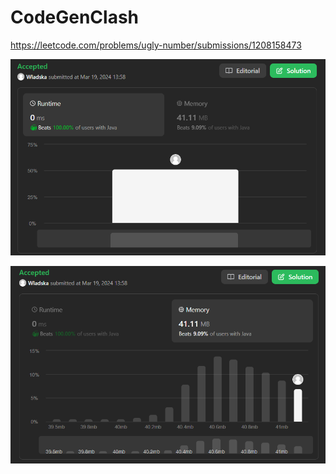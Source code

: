 # CodeGenClash

https://leetcode.com/problems/ugly-number/submissions/1208158473

![runtime](./images/leetcodesummary/runtime.png)

![memory](./images/leetcodesummary/memory.png)